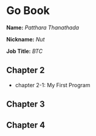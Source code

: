 # Go Book

**Name:** *Patthara Thanathada*

**Nickname:** *Nut*

**Job Title:** *BTC*

## Chapter 2

* chapter 2-1: My First Program

## Chapter 3

## Chapter 4